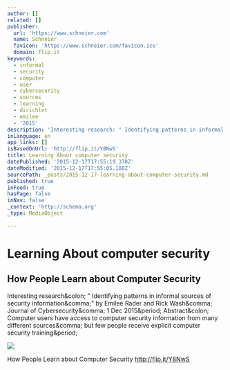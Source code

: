 ```yaml
---
author: []
related: []
publisher:
  url: 'https://www.schneier.com'
  name: Schneier
  favicon: 'https://www.schneier.com/favicon.ico'
  domain: flip.it
keywords:
  - informal
  - security
  - computer
  - user
  - cybersecurity
  - sources
  - learning
  - dirichlet
  - emilee
  - '2015'
description: 'Interesting research: " Identifying patterns in informal sources of security information," by Emilee Rader and Rick Wash, Journal of Cybersecurity, 1 Dec 2015. Abstract: Computer users have access to computer security information from many different sources, but few people receive explicit computer security training.'
inLanguage: en
app_links: []
isBasedOnUrl: 'http://flip.it/Y8NwS'
title: Learning About computer security
datePublished: '2015-12-17T17:55:19.378Z'
dateModified: '2015-12-17T17:55:05.188Z'
sourcePath: _posts/2015-12-17-learning-about-computer-security.md
published: true
inFeed: true
hasPage: false
inNav: false
_context: 'http://schema.org'
_type: MediaObject

---
```

# Learning About computer security

<article style=""><h1>How People Learn about Computer Security</h1><p>Interesting research&amp;colon; " Identifying patterns in informal sources of security information&amp;comma;" by Emilee Rader and Rick Wash&amp;comma; Journal of Cybersecurity&amp;comma; 1 Dec 2015&amp;period; Abstract&amp;colon; Computer users have access to computer security information from many different sources&amp;comma; but few people receive explicit computer security training&amp;period;</p><img src="https://www.schneier.com/images/book-dg-175w.jpg" /></article>

How People Learn about Computer Security http://flip.it/Y8NwS